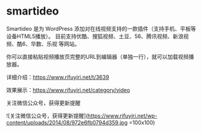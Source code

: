smartideo
=========

Smartideo 是为 WordPress 添加对在线视频支持的一款插件（支持手机、平板等设备HTML5播放）。 目前支持优酷、搜狐视频、土豆、56、腾讯视频、新浪视频、酷6、华数、乐视 等网站。

你可以直接粘贴视频播放页完整的URL到编辑器（单独一行），就可以加载视频播放器。

详细介绍：https://www.rifuyiri.net/t/3639

效果展示：https://www.rifuyiri.net/category/video 

关注微信公众号，获得更新提醒

![关注微信公众号，获得更新提醒](https://www.rifuyiri.net/wp-content/uploads/2014/08/972e6fb0794d359.jpg =100x100)
